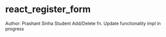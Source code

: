 # react_register_form
Author: Prashant Sinha
Student Add/Delete fn.
Update functionality impl in progress
